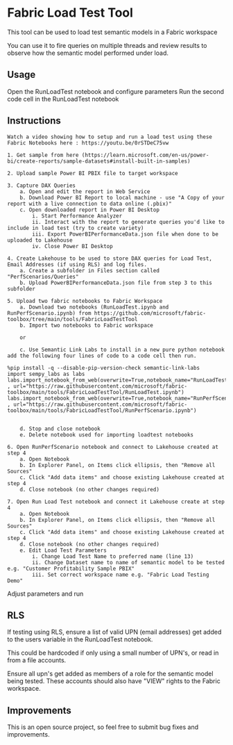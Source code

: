 # Fabric Load Test Tool
This tool can be used to load test semantic models in a Fabric workspace

You can use it to fire queries on multiple threads and review results to observe how the semantic model performed under load.

## Usage
Open the RunLoadTest notebook and configure parameters 
Run the second code cell in the RunLoadTest notebook


## Instructions

    Watch a video showing how to setup and run a load test using these Fabric Notebooks here : https://youtu.be/0rSTDeC75vw

    1. Get sample from here (https://learn.microsoft.com/en-us/power-bi/create-reports/sample-datasets#install-built-in-samples)

    2. Upload sample Power BI PBIX file to target workspace

    3. Capture DAX Queries
        a. Open and edit the report in Web Service
        b. Download Power BI Report to local machine - use "A Copy of your report with a live connection to data online (.pbix)"
        c. Open downloaded report in Power BI Desktop
            i. Start Performance Analyzer
            ii. Interact with the report to generate queries you'd like to include in load test (try to create variety)
            iii. Export PowerBIPerformanceData.json file when done to be uploaded to Lakehouse
            iv. Close Power BI Desktop

    4. Create Lakehouse to be used to store DAX queries for Load Test, Email Addresses (if using RLS) and log files.
        a. Create a subfolder in Files section called "PerfScenarios/Queries"
        b. Upload PowerBIPerformanceData.json file from step 3 to this subfolder

    5. Upload two fabric notebooks to Fabric Workspace
        a. Download two notebooks (RunLoadTest.ipynb and RunPerfScenario.ipynb) from https://github.com/microsoft/fabric-toolbox/tree/main/tools/FabricLoadTestTool
        b. Import two notebooks to Fabric workspace

        or

        c. Use Semantic Link Labs to install in a new pure python notebook add the following four lines of code to a code cell then run.
        
    %pip install -q --disable-pip-version-check semantic-link-labs
    import sempy_labs as labs
    labs.import_notebook_from_web(overwrite=True,notebook_name="RunLoadTest"        , url="https://raw.githubusercontent.com/microsoft/fabric-toolbox/main/tools/FabricLoadTestTool/RunLoadTest.ipynb")
    labs.import_notebook_from_web(overwrite=True,notebook_name="RunPerfScenario"    , url="https://raw.githubusercontent.com/microsoft/fabric-toolbox/main/tools/FabricLoadTestTool/RunPerfScenario.ipynb")
        
        
        d. Stop and close notebook
        e. Delete notebook used for importing loadtest notebooks

    6. Open RunPerfScenario notebook and connect to Lakehouse created at step 4
        a. Open Notebook
        b. In Explorer Panel, on Items click ellipsis, then "Remove all Sources"
        c. Click "Add data items" and choose existing Lakehouse created at step 4
        d. Close notebook (no other changes required)

    7. Open Run Load Test notebook and connect it Lakehouse create at step 4
        a. Open Notebook
        b. In Explorer Panel, on Items click ellipsis, then "Remove all Sources"
        c. Click "Add data items" and choose existing Lakehouse created at step 4
        d. Close notebook (no other changes required)
        e. Edit Load Test Parameters
            i. Change Load Test Name to preferred name (line 13)
            ii. Change Dataset name to name of semantic model to be tested e.g. "Customer Profitability Sample PBIX"
            iii. Set correct workspace name e.g. "Fabric Load Testing Demo"

Adjust parameters and run
## RLS
If testing using RLS, ensure a list of valid UPN (email addresses) get added to the users variable in the RunLoadTest notebook.  

This could be hardcoded if only using a small number of UPN's, or read in from a file accounts.

Ensure all upn's get added as members of a role for the semantic model being tested.  These accounts should also have "VIEW" rights to the Fabric workspace.

## Improvements
This is an open source project, so feel free to submit bug fixes and improvements.
